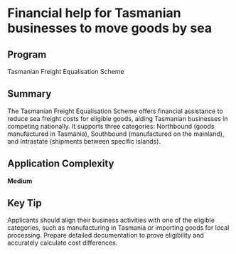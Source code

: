 # Financial help for Tasmanian businesses to move goods by sea
  
## Program
Tasmanian Freight Equalisation Scheme

## Summary
The Tasmanian Freight Equalisation Scheme offers financial assistance to reduce sea freight costs for eligible goods, aiding Tasmanian businesses in competing nationally. It supports three categories: Northbound (goods manufactured in Tasmania), Southbound (manufactured on the mainland), and Intrastate (shipments between specific islands).

## Application Complexity
**Medium**

## Key Tip
Applicants should align their business activities with one of the eligible categories, such as manufacturing in Tasmania or importing goods for local processing. Prepare detailed documentation to prove eligibility and accurately calculate cost differences.
